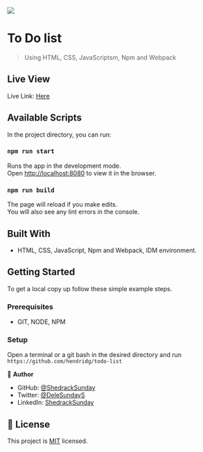 ![](https://img.shields.io/badge/Microverse-blueviolet)

# To Do list

> Using HTML, CSS, JavaScriptsm, Npm and Webpack

## Live View
Live Link: [Here](https://shedrack-sunday.github.io/todo-list/dist/)


## Available Scripts

In the project directory, you can run:

### `npm run start`

Runs the app in the development mode.\
Open [http://localhost:8080](http://localhost:8080) to view it in the browser.

### `npm run build`

The page will reload if you make edits.\
You will also see any lint errors in the console.

## Built With

- HTML, CSS, JavaScript, Npm and Webpack, IDM environment.

## Getting Started

To get a local copy up follow these simple example steps.

### Prerequisites

- GIT, NODE, NPM

### Setup

Open a terminal or a git bash in the desired directory and run `https://github.com/hendridg/todo-list`

👤 **Author**

- GitHub: [@ShedrackSunday](https://github.com/Shedrack-Sunday)
- Twitter: [@DeleSundayS](https://twitter.com/DeleSundayS)
- LinkedIn: [ShedrackSunday](https://linkedin.com/in/ShedrackSunday)

## 📝 License

This project is [MIT](./MIT.md) licensed.
